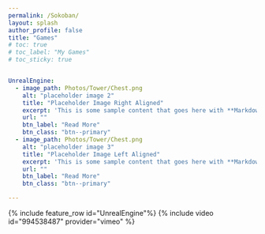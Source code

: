 ```yaml
---
permalink: /Sokoban/
layout: splash
author_profile: false
title: "Games"
# toc: true
# toc_label: "My Games"
# toc_sticky: true


UnrealEngine:
  - image_path: Photos/Tower/Chest.png
    alt: "placeholder image 2"
    title: "Placeholder Image Right Aligned"
    excerpt: 'This is some sample content that goes here with **Markdown** formatting. Right aligned with `type="right"` aaaaaa aaaaaaaaaa aaaaaa aaaaaaaaaa aaaaaa aaaaaaaaaa aaaaaa aaaaaaaaaa aaaaaa aaaaaaaaaa aaaaaa aaaaaaaaaa aaaaaa aaaaaaaaaa aaaaaa aaaaaaaaaa aaaaaa aaaaaaaaaa aaaaaa aaaaaaaaaa  lets go'
    url: ""
    btn_label: "Read More"
    btn_class: "btn--primary"
  - image_path: Photos/Tower/Chest.png
    alt: "placeholder image 3"
    title: "Placeholder Image Left Aligned"
    excerpt: 'This is some sample content that goes here with **Markdown** formatting. Right aligned with `type="right"`'
    url: ""
    btn_label: "Read More"
    btn_class: "btn--primary"

---
```


{% include feature_row id="UnrealEngine"%}
{% include video id="994538487" provider="vimeo" %}

